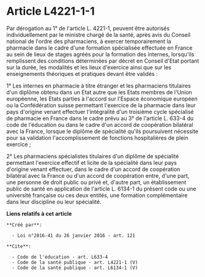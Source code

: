 # Article L4221-1-1

Par dérogation au 1° de l'article L. 4221-1, peuvent être autorisés individuellement par le ministre chargé de la santé,
après avis du Conseil national de l'ordre des pharmaciens, à exercer temporairement la pharmacie dans le cadre d'une
formation spécialisée effectuée en France au sein de lieux de stages agréés pour la formation des internes, lorsqu'ils
remplissent des conditions déterminées par décret en Conseil d'Etat portant sur la durée, les modalités et les lieux
d'exercice ainsi que sur les enseignements théoriques et pratiques devant être validés : 

1° Les internes en pharmacie à titre étranger et les pharmaciens titulaires d'un diplôme obtenu dans un Etat autre que les
Etats membres de l'Union européenne, les Etats parties à l'accord sur l'Espace économique européen ou la Confédération suisse
permettant l'exercice de la pharmacie dans leur pays d'origine venant effectuer l'intégralité d'un troisième cycle spécialisé
de pharmacie en France dans le cadre prévu au 3° de l'article L. 633-4 du code de l'éducation ou dans le cadre d'un accord de
coopération bilatéral avec la France, lorsque le diplôme de spécialité qu'ils poursuivent nécessite pour sa validation
l'accomplissement de fonctions hospitalières de plein exercice ; 

2° Les pharmaciens spécialistes titulaires d'un diplôme de spécialité permettant l'exercice effectif et licite de la
spécialité dans leur pays d'origine venant effectuer, dans le cadre d'un accord de coopération bilatéral avec la France ou
d'un accord de coopération entre, d'une part, une personne de droit public ou privé et, d'autre part, un établissement public
de santé en application de l'article L. 6134-1 du présent code ou une université française ou ces deux entités, une formation
complémentaire dans leur discipline ou leur spécialité.

**Liens relatifs à cet article**

	**Créé par**:

	  - Loi n°2016-41 du 26 janvier 2016 - art. 121

	**Cite**:

	  - Code de l'éducation - art. L633-4
	  - Code de la santé publique - art. L4221-1 (V)
	  - Code de la santé publique - art. L6134-1 (V)
